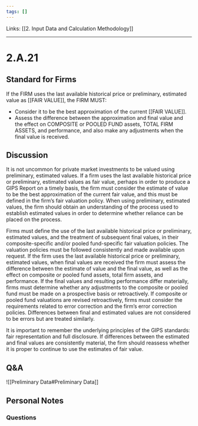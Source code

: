 ```yaml
---
tags: []
---
```

Links: [[2. Input Data and Calculation Methodology]]
___
# 2.A.21
## Standard for Firms
If the FIRM uses the last available historical price or preliminary, estimated value as [[FAIR VALUE]], the FIRM MUST:
- Consider it to be the best approximation of the current [[FAIR VALUE]].
- Assess the difference between the approximation and final value and the effect on COMPOSITE or POOLED FUND assets, TOTAL FIRM ASSETS, and performance, and also make any adjustments when the final value is received.
## Discussion
It is not uncommon for private market investments to be valued using preliminary, estimated values. If a firm uses the last available historical price or preliminary, estimated values as fair value, perhaps in order to produce a GIPS Report on a timely basis, the firm must consider the estimate of value to be the best approximation of the current fair value, and this must be defined in the firm’s fair valuation policy. When using preliminary, estimated values, the firm should obtain an understanding of the process used to establish estimated values in order to determine whether reliance can be placed on the process.

Firms must define the use of the last available historical price or preliminary, estimated values, and the treatment of subsequent final values, in their composite-specific and/or pooled fund-specific fair valuation policies. The valuation policies must be followed consistently and made available upon request. If the firm uses the last available historical price or preliminary, estimated values, when final values are received the firm must assess the difference between the estimate of value and the final value, as well as the effect on composite or pooled fund assets, total firm assets, and performance. If the final values and resulting performance differ materially, firms must determine whether any adjustments to the composite or pooled fund must be made on a prospective basis or retroactively. If composite or pooled fund valuations are revised retroactively, firms must consider the requirements related to error correction and the firm’s error correction policies. Differences between final and estimated values are not considered to be errors but are treated similarly.

It is important to remember the underlying principles of the GIPS standards: fair representation and full disclosure. If differences between the estimated and final values are consistently material, the firm should reassess whether it is proper to continue to use the estimates of fair value.
## Q&A
![[Preliminary Data#Preliminary Data]]
## Personal Notes

### Questions